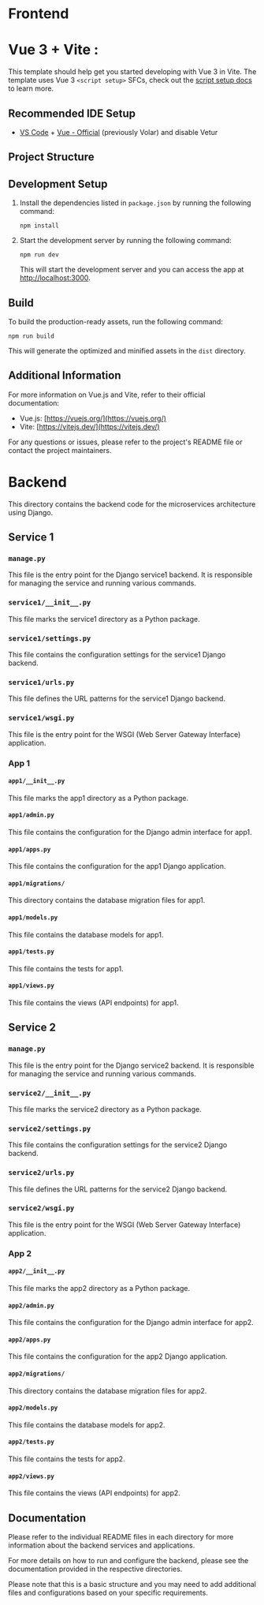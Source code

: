 # Frontend

# Vue 3 + Vite :

This template should help get you started developing with Vue 3 in Vite. The template uses Vue 3 `<script setup>` SFCs, check out the [script setup docs](https://v3.vuejs.org/api/sfc-script-setup.html#sfc-script-setup) to learn more.

## Recommended IDE Setup

- [VS Code](https://code.visualstudio.com/) + [Vue - Official](https://marketplace.visualstudio.com/items?itemName=Vue.volar) (previously Volar) and disable Vetur

## Project Structure

## Development Setup

1. Install the dependencies listed in `package.json` by running the following command:

   ```
   npm install
   ```
2. Start the development server by running the following command:

   ```
   npm run dev
   ```

   This will start the development server and you can access the app at [http://localhost:3000](http://localhost:3000).

## Build

To build the production-ready assets, run the following command:

```
npm run build
```

This will generate the optimized and minified assets in the `dist` directory.

## Additional Information

For more information on Vue.js and Vite, refer to their official documentation:

- Vue.js: [https://vuejs.org/](https://vuejs.org/)
- Vite: [https://vitejs.dev/](https://vitejs.dev/)

For any questions or issues, please refer to the project's README file or contact the project maintainers.

# Backend

This directory contains the backend code for the microservices architecture using Django.

## Service 1

### `manage.py`

This file is the entry point for the Django service1 backend. It is responsible for managing the service and running various commands.

### `service1/__init__.py`

This file marks the service1 directory as a Python package.

### `service1/settings.py`

This file contains the configuration settings for the service1 Django backend.

### `service1/urls.py`

This file defines the URL patterns for the service1 Django backend.

### `service1/wsgi.py`

This file is the entry point for the WSGI (Web Server Gateway Interface) application.

### App 1

#### `app1/__init__.py`

This file marks the app1 directory as a Python package.

#### `app1/admin.py`

This file contains the configuration for the Django admin interface for app1.

#### `app1/apps.py`

This file contains the configuration for the app1 Django application.

#### `app1/migrations/`

This directory contains the database migration files for app1.

#### `app1/models.py`

This file contains the database models for app1.

#### `app1/tests.py`

This file contains the tests for app1.

#### `app1/views.py`

This file contains the views (API endpoints) for app1.

## Service 2

### `manage.py`

This file is the entry point for the Django service2 backend. It is responsible for managing the service and running various commands.

### `service2/__init__.py`

This file marks the service2 directory as a Python package.

### `service2/settings.py`

This file contains the configuration settings for the service2 Django backend.

### `service2/urls.py`

This file defines the URL patterns for the service2 Django backend.

### `service2/wsgi.py`

This file is the entry point for the WSGI (Web Server Gateway Interface) application.

### App 2

#### `app2/__init__.py`

This file marks the app2 directory as a Python package.

#### `app2/admin.py`

This file contains the configuration for the Django admin interface for app2.

#### `app2/apps.py`

This file contains the configuration for the app2 Django application.

#### `app2/migrations/`

This directory contains the database migration files for app2.

#### `app2/models.py`

This file contains the database models for app2.

#### `app2/tests.py`

This file contains the tests for app2.

#### `app2/views.py`

This file contains the views (API endpoints) for app2.

## Documentation

Please refer to the individual README files in each directory for more information about the backend services and applications.

For more details on how to run and configure the backend, please see the documentation provided in the respective directories.

Please note that this is a basic structure and you may need to add additional files and configurations based on your specific requirements.
